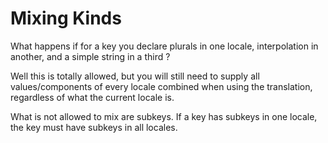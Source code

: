 # Mixing Kinds

What happens if for a key you declare plurals in one locale, interpolation in another, and a simple string in a third ?

Well this is totally allowed, but you will still need to supply all values/components of every locale combined when using the translation, regardless of what the current locale is.

What is not allowed to mix are subkeys. If a key has subkeys in one locale, the key must have subkeys in all locales.
